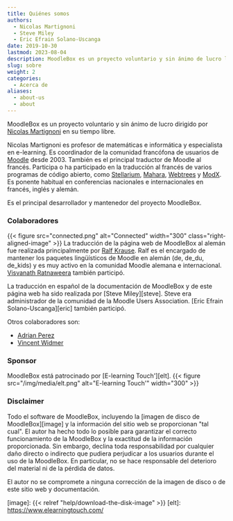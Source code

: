 ```yaml
---
title: Quiénes somos
authors:
  - Nicolas Martignoni
  - Steve Miley
  - Eric Efrain Solano-Uscanga
date: 2019-10-30
lastmod: 2023-08-04
description: MoodleBox es un proyecto voluntario y sin ánimo de lucro llevado a cabo por Nicolas Martignoni en su tiempo libre.
slug: sobre
weight: 2
categories:
  - Acerca de
aliases:
  - about-us
  - about
---
```

MoodleBox es un proyecto voluntario y sin ánimo de lucro dirigido por [Nicolas Martignoni][nicolas] en su tiempo libre.

Nicolas Martignoni es profesor de matemáticas e informática y especialista en e-learning. Es coordinador de la comunidad francófona de usuarios de [Moodle][1] desde 2003. También es el principal traductor de Moodle al francés. Participa o ha participado en la traducción al francés de varios programas de código abierto, como [Stellarium][2], [Mahara][3], [Webtrees][4] y [ModX][5]. Es ponente habitual en conferencias nacionales e internacionales en francés, inglés y alemán.

Es el principal desarrollador y mantenedor del proyecto MoodleBox.

### Colaboradores

{{< figure src="connected.png" alt="Connected" width="300" class="right-aligned-image" >}} La traducción de la página web de MoodleBox al alemán fue realizada principalmente por [Ralf Krause][krause]. Ralf es el encargado de mantener los paquetes lingüísticos de Moodle en alemán (de, de_du, de_kids) y es muy activo en la comunidad Moodle alemana e internacional. [Visvanath Ratnaweera][ratna] también participó.

La traducción en español de la documentación de MoodleBox y de este página web ha sido realizada por [Steve Miley][steve]. Steve era administrador de la comunidad de la Moodle Users Association. [Eric Efrain Solano-Uscanga][eric] también participó.

Otros colaboradores son:

- [Adrian Perez][adpe]
- [Vincent Widmer][smallhacks]

### Sponsor

MoodleBox está patrocinado por [E-learning Touch'][elt].
{{< figure src="/img/media/elt.png" alt="E-learning Touch'" width="300" >}}

### Disclaimer

Todo el software de MoodleBox, incluyendo la [imagen de disco de MoodleBox][image] y la información del sitio web se proporcionan "tal cual". El autor ha hecho todo lo posible para garantizar el correcto funcionamiento de la MoodleBox y la exactitud de la información proporcionada. Sin embargo, declina toda responsabilidad por cualquier daño directo o indirecto que pudiera perjudicar a los usuarios durante el uso de la MoodleBox. En particular, no se hace responsable del deterioro del material ni de la pérdida de datos.

El autor no se compromete a ninguna corrección de la imagen de disco o de este sitio web y documentación.

 [1]: https://moodle.org
 [2]: https://stellarium.org/
 [3]: https://mahara.org/
 [4]: https://www.webtrees.net/
 [5]: https://modx.com/
 [nicolas]: https://blog.martignoni.net/a-propos/
 [krause]: https://moodle.org/user/profile.php?id=70180
 [ratna]: https://moodle.org/user/profile.php?id=41095
 [adpe]: https://adrianperez.me/
 [smallhacks]: https://github.com/smallhacks
 [image]: {{< relref "help/download-the-disk-image" >}}
 [elt]: https://www.elearningtouch.com/
